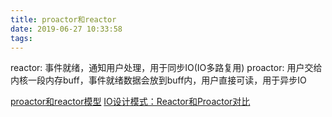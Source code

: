 ```yaml
---
title: proactor和reactor
date: 2019-06-27 10:33:58
tags:
---
```


reactor: 事件就绪，通知用户处理，用于同步IO(IO多路复用)
proactor: 用户交给内核一段内存buff，事件就绪数据会放到buff内，用户直接可读，用于异步IO

[proactor和reactor模型](https://www.jianshu.com/p/96c0b04941e2)
[IO设计模式：Reactor和Proactor对比](https://segmentfault.com/a/1190000002715832)